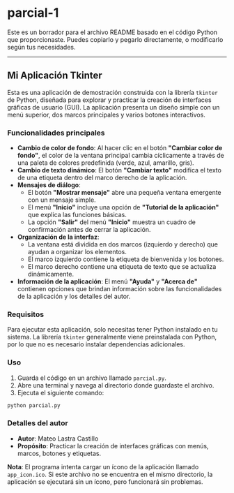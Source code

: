 # parcial-1
Este es un borrador para el archivo README basado en el código Python que proporcionaste. Puedes copiarlo y pegarlo directamente, o modificarlo según tus necesidades.

-----

## Mi Aplicación Tkinter

Esta es una aplicación de demostración construida con la librería `tkinter` de Python, diseñada para explorar y practicar la creación de interfaces gráficas de usuario (GUI). La aplicación presenta un diseño simple con un menú superior, dos marcos principales y varios botones interactivos.

### Funcionalidades principales

  * **Cambio de color de fondo**: Al hacer clic en el botón **"Cambiar color de fondo"**, el color de la ventana principal cambia cíclicamente a través de una paleta de colores predefinida (verde, azul, amarillo, gris).
  * **Cambio de texto dinámico**: El botón **"Cambiar texto"** modifica el texto de una etiqueta dentro del marco derecho de la aplicación.
  * **Mensajes de diálogo**:
      * El botón **"Mostrar mensaje"** abre una pequeña ventana emergente con un mensaje simple.
      * El menú **"Inicio"** incluye una opción de **"Tutorial de la aplicación"** que explica las funciones básicas.
      * La opción **"Salir"** del menú **"Inicio"** muestra un cuadro de confirmación antes de cerrar la aplicación.
  * **Organización de la interfaz**:
      * La ventana está dividida en dos marcos (izquierdo y derecho) que ayudan a organizar los elementos.
      * El marco izquierdo contiene la etiqueta de bienvenida y los botones.
      * El marco derecho contiene una etiqueta de texto que se actualiza dinámicamente.
  * **Información de la aplicación**: El menú **"Ayuda"** y **"Acerca de"** contienen opciones que brindan información sobre las funcionalidades de la aplicación y los detalles del autor.

### Requisitos

Para ejecutar esta aplicación, solo necesitas tener Python instalado en tu sistema. La librería `tkinter` generalmente viene preinstalada con Python, por lo que no es necesario instalar dependencias adicionales.

### Uso

1.  Guarda el código en un archivo llamado `parcial.py`.
2.  Abre una terminal y navega al directorio donde guardaste el archivo.
3.  Ejecuta el siguiente comando:

<!-- end list -->

```bash
python parcial.py
```

### Detalles del autor

  * **Autor**: Mateo Lastra Castillo
  * **Propósito**: Practicar la creación de interfaces gráficas con menús, marcos, botones y etiquetas.

**Nota**: El programa intenta cargar un ícono de la aplicación llamado `app_icon.ico`. Si este archivo no se encuentra en el mismo directorio, la aplicación se ejecutará sin un ícono, pero funcionará sin problemas.
